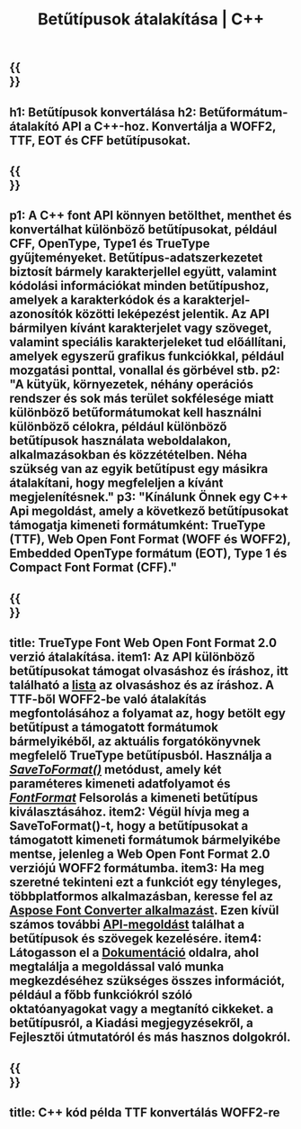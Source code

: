 ﻿---
translation: true
template: /_templates/conversion-cpp.md
title: Betűtípusok átalakítása | C++
url: /cpp/conversion/
description: Betűtípusok konvertálása a C++ Font feldolgozó könyvtárral és webalkalmazásokkal. Konverziós funkció, amely TTF, WOFF, CFF, EOT és Type 1 betűtípusokkal működik.
metakeywords: c++ font konverzió, font konverziós megoldások c++, font conerter cpp
family: font
platformtag: cpp
feature: conversion
---

{{<section banner>}}
---
h1: Betűtípusok konvertálása
h2: Betűformátum-átalakító API a С++-hoz. Konvertálja a WOFF2, TTF, EOT és CFF betűtípusokat.
---

{{<section overview>}}
---
p1: A С++ font API könnyen betölthet, menthet és konvertálhat különböző betűtípusokat, például CFF, OpenType, Type1 és TrueType gyűjteményeket. Betűtípus-adatszerkezetet biztosít bármely karakterjellel együtt, valamint kódolási információkat minden betűtípushoz, amelyek a karakterkódok és a karakterjel-azonosítók közötti leképezést jelentik. Az API bármilyen kívánt karakterjelet vagy szöveget, valamint speciális karakterjeleket tud előállítani, amelyek egyszerű grafikus funkciókkal, például mozgatási ponttal, vonallal és görbével stb.
p2: "A kütyük, környezetek, néhány operációs rendszer és sok más terület sokfélesége miatt különböző betűformátumokat kell használni különböző célokra, például különböző betűtípusok használata weboldalakon, alkalmazásokban és közzétételben. Néha szükség van az egyik betűtípust egy másikra átalakítani, hogy megfeleljen a kívánt megjelenítésnek."
p3: "Kínálunk Önnek egy С++ Api megoldást, amely a következő betűtípusokat támogatja kimeneti formátumként: TrueType (TTF), Web Open Font Format (WOFF és WOFF2), Embedded OpenType formátum (EOT), Type 1 és Compact Font Format (CFF)."
---

{{<section feature1>}}
---
title: TrueType Font Web Open Font Format 2.0 verzió átalakítása.
item1: Az API különböző betűtípusokat támogat olvasáshoz és íráshoz, itt található a [lista](https://docs.aspose.com/font/cpp/convert/#formats-supported-for-reading-andor-writing) az olvasáshoz és az íráshoz. A TTF-ből WOFF2-be való átalakítás megfontolásához a folyamat az, hogy betölt egy betűtípust a támogatott formátumok bármelyikéből, az aktuális forgatókönyvnek megfelelő TrueType betűtípusból. Használja a [*SaveToFormat()*](https://reference.aspose.com/font/cpp/class/aspose.font.font#a670ea97404fd72c2e51b0e8c543c8a45) metódust, amely két paraméteres kimeneti adatfolyamot és [*FontFormat*](https://reference.aspose.com/font/cpp/namespace/aspose.font#a93d0dcc7c00f5c7027d60e14a5433c74) Felsorolás a kimeneti betűtípus kiválasztásához.
item2: Végül hívja meg a SaveToFormat()-t, hogy a betűtípusokat a támogatott kimeneti formátumok bármelyikébe mentse, jelenleg a Web Open Font Format 2.0 verziójú WOFF2 formátumba.
item3: Ha meg szeretné tekinteni ezt a funkciót egy tényleges, többplatformos alkalmazásban, keresse fel az [Aspose Font Converter alkalmazást](https://products.aspose.app/font/conversion). Ezen kívül számos további [API-megoldást](https://products.aspose.app/font/applications) találhat a betűtípusok és szövegek kezelésére.
item4: Látogasson el a [Dokumentáció](https://docs.aspose.com/font/net/) oldalra, ahol megtalálja a megoldással való munka megkezdéséhez szükséges összes információt, például a főbb funkciókról szóló oktatóanyagokat vagy a megtanító cikkeket. a betűtípusról, a Kiadási megjegyzésekről, a Fejlesztői útmutatóról és más hasznos dolgokról.
---

{{<section codeexample>}}
---
title: C++ kód példa TTF konvertálás WOFF2-re
---



